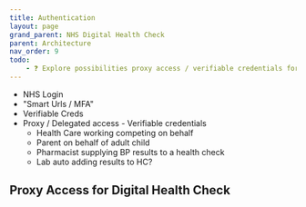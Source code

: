 ```yaml
---
title: Authentication
layout: page
grand_parent: NHS Digital Health Check
parent: Architecture
nav_order: 9
todo:
    - ❓ Explore possibilities proxy access / verifiable credentials for DHC
---
```




- NHS Login
- "Smart Urls / MFA"
- Verifiable Creds
- Proxy / Delegated access - Verifiable credentials
  - Health Care working competing on behalf
  - Parent on behalf of adult child
  - Pharmacist supplying BP results to a health check
  - Lab auto adding results to HC?

## Proxy Access for Digital Health Check
